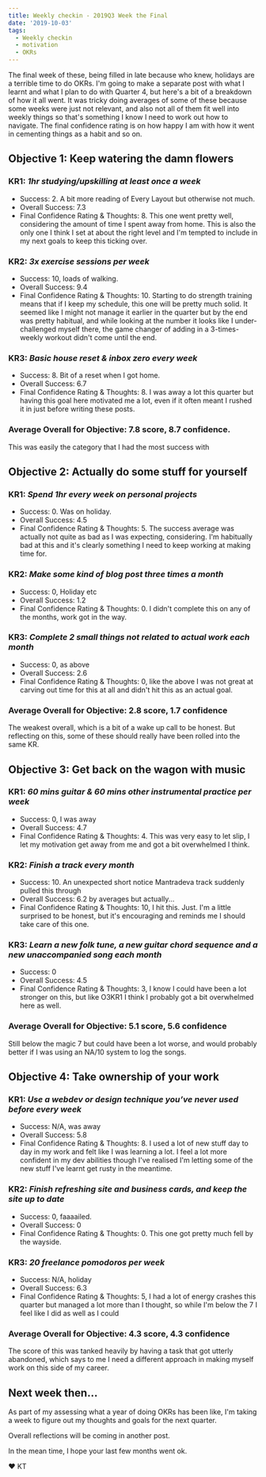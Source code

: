 ```yaml
---
title: Weekly checkin - 2019Q3 Week the Final
date: '2019-10-03'
tags:
  - Weekly checkin
  - motivation
  - OKRs
---
```


The final week of these, being filled in late because who knew, holidays are a terrible time to do OKRs.
I'm going to make a separate post with what I learnt and what I plan to do with Quarter 4, but here's a bit of a breakdown of how it all went. It was tricky doing averages of some of these because some weeks were just not relevant, and also not all of them fit well into weekly things so that's something I know I need to work out how to navigate. The final confidence rating is on how happy I am with how it went in cementing things as a habit and so on.

## Objective 1: Keep watering the damn flowers
### KR1: *1hr studying/upskilling at least once a week*
- Success: 2. A bit more reading of Every Layout but otherwise not much.
- Overall Success: 7.3
- Final Confidence Rating & Thoughts: 8. This one went pretty well, considering the amount of time I spent away from home. This is also the only one I think I set at about the right level and I'm tempted to include in my next goals to keep this ticking over.
### KR2: *3x exercise sessions per week*
- Success: 10, loads of walking.
- Overall Success: 9.4
- Final Confidence Rating & Thoughts: 10. Starting to do strength training means that if I keep my schedule, this one will be pretty much solid. It seemed like I might not manage it earlier in the quarter but by the end was pretty habitual, and while looking at the number it looks like I under-challenged myself there, the game changer of adding in a 3-times-weekly workout didn't come until the end.
### KR3: *Basic house reset & inbox zero every week*
- Success: 8. Bit of a reset when I got home.
- Overall Success: 6.7
- Final Confidence Rating & Thoughts: 8. I was away a lot this quarter but having this goal here motivated me a lot, even if it often meant I rushed it in just before writing these posts.
### Average Overall for Objective: 7.8 score, 8.7 confidence.
This was easily the category that I had the most success with

## Objective 2: Actually do some stuff for yourself
### KR1: *Spend 1hr every week on personal projects*
- Success: 0. Was on holiday.
- Overall Success: 4.5
- Final Confidence Rating & Thoughts: 5. The success average was actually not quite as bad as I was expecting, considering. I'm habitually bad at this and it's clearly something I need to keep working at making time for.
### KR2: *Make some kind of blog post three times a month*
- Success: 0, Holiday etc
- Overall Success: 1.2
- Final Confidence Rating & Thoughts: 0. I didn't complete this on any of the months, work got in the way.
### KR3: *Complete 2 small things not related to actual work each month*
- Success: 0, as above
- Overall Success: 2.6
- Final Confidence Rating & Thoughts: 0, like the above I was not great at carving out time for this at all and didn't hit this as an actual goal.
### Average Overall for Objective: 2.8 score, 1.7 confidence
The weakest overall, which is a bit of a wake up call to be honest. But reflecting on this, some of these should really have been rolled into the same KR.


## Objective 3: Get back on the wagon with music
### KR1: *60 mins guitar & 60 mins other instrumental practice per week*
- Success: 0, I was away
- Overall Success: 4.7
- Final Confidence Rating & Thoughts: 4. This was very easy to let slip, I let my motivation get away from me and got a bit overwhelmed I think.
### KR2: *Finish a track every month*
- Success: 10. An unexpected short notice Mantradeva track suddenly pulled this through
- Overall Success: 6.2 by averages but actually...
- Final Confidence Rating & Thoughts: 10, I hit this. Just. I'm a little surprised to be honest, but it's encouraging and reminds me I should take care of this one.
### KR3: *Learn a new folk tune, a new guitar chord sequence and a new unaccompanied song each month*
- Success: 0
- Overall Success: 4.5
- Final Confidence Rating & Thoughts: 3, I know I could have been a lot stronger on this, but like O3KR1 I think I probably got a bit overwhelmed here as well.
### Average Overall for Objective: 5.1 score, 5.6 confidence
Still below the magic 7 but could have been a lot worse, and would probably better if I was using an NA/10 system to log the songs.

## Objective 4: Take ownership of your work
### KR1: *Use a webdev or design technique you’ve never used before every week*
- Success: N/A, was away
- Overall Success: 5.8
- Final Confidence Rating & Thoughts: 8. I used a lot of new stuff day to day in my work and felt like I was learning a lot. I feel a lot more confident in my dev abilities though I've realised I'm letting some of the new stuff I've learnt get rusty in the meantime.
### KR2: *Finish refreshing site and business cards, and keep the site up to date*
- Success: 0, faaaailed.
- Overall Success: 0
- Final Confidence Rating & Thoughts: 0. This one got pretty much fell by the wayside.
### KR3: *20 freelance pomodoros per week*
- Success: N/A, holiday
- Overall Success: 6.3
- Final Confidence Rating & Thoughts: 5, I had a lot of energy crashes this quarter but managed a lot more than I thought, so while I'm below the 7 I feel like I did as well as I could
### Average Overall for Objective: 4.3 score, 4.3 confidence
The score of this was tanked heavily by having a task that got utterly abandoned, which says to me I need a different approach in making myself work on this side of my career.  

## Next week then...
As part of my assessing what a year of doing OKRs has been like, I'm taking a week to figure out my thoughts and goals for the next quarter.

Overall reflections will be coming in another post.

In the mean time, I hope your last few months went ok.

&#9829; KT
